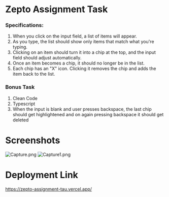 # Zepto Assignment Task

### Specifications:

1. When you click on the input field, a list of items will appear.
2. As you type, the list should show only items that match what you're typing.
3. Clicking on an item should turn it into a chip at the top, and the input field should adjust automatically.
4. Once an item becomes a chip, it should no longer be in the list.
5. Each chip has an "X" icon. Clicking it removes the chip and adds the item back to the list.

### Bonus Task

1. Clean Code
2. Typescript
3. When the input is blank and user presses backspace, the last chip should get highlightened and on again pressing backspace it should get deleted

# Screenshots

![Capture.png](https://pasteimg.com/images/2024/01/17/Capture.png)
![Capture1.png](https://pasteimg.com/images/2024/01/17/Capture1.png)



# Deployment Link

https://zepto-assignment-tau.vercel.app/
